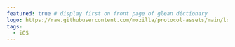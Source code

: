 ```yaml
---
featured: true # display first on front page of glean dictionary
logo: https://raw.githubusercontent.com/mozilla/protocol-assets/main/logos/firefox/browser/logo.svg
tags:
  - iOS
---
```

